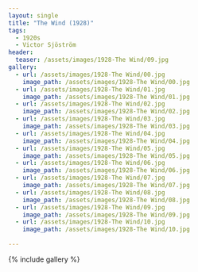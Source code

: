 ```yaml
---
layout: single
title: "The Wind (1928)"
tags:
  - 1920s 
  - Victor Sjöström
header:
  teaser: /assets/images/1928-The Wind/09.jpg
gallery:
  - url: /assets/images/1928-The Wind/00.jpg
    image_path: /assets/images/1928-The Wind/00.jpg  
  - url: /assets/images/1928-The Wind/01.jpg
    image_path: /assets/images/1928-The Wind/01.jpg
  - url: /assets/images/1928-The Wind/02.jpg
    image_path: /assets/images/1928-The Wind/02.jpg
  - url: /assets/images/1928-The Wind/03.jpg
    image_path: /assets/images/1928-The Wind/03.jpg
  - url: /assets/images/1928-The Wind/04.jpg
    image_path: /assets/images/1928-The Wind/04.jpg
  - url: /assets/images/1928-The Wind/05.jpg
    image_path: /assets/images/1928-The Wind/05.jpg
  - url: /assets/images/1928-The Wind/06.jpg
    image_path: /assets/images/1928-The Wind/06.jpg
  - url: /assets/images/1928-The Wind/07.jpg
    image_path: /assets/images/1928-The Wind/07.jpg
  - url: /assets/images/1928-The Wind/08.jpg
    image_path: /assets/images/1928-The Wind/08.jpg
  - url: /assets/images/1928-The Wind/09.jpg
    image_path: /assets/images/1928-The Wind/09.jpg
  - url: /assets/images/1928-The Wind/10.jpg
    image_path: /assets/images/1928-The Wind/10.jpg
 
---
```

{% include gallery %}
